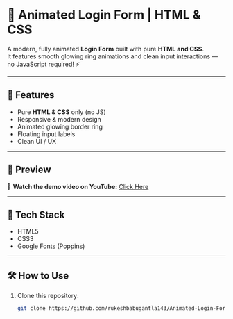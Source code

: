 # 🌟 Animated Login Form | HTML & CSS

A modern, fully animated **Login Form** built with pure **HTML and CSS**.  
It features smooth glowing ring animations and clean input interactions — no JavaScript required! ⚡

---

## 🚀 Features
- Pure **HTML & CSS** only (no JS)
- Responsive & modern design
- Animated glowing border ring
- Floating input labels
- Clean UI / UX

---

## 📸 Preview
🎥 **Watch the demo video on YouTube:** [Click Here](https://youtube.com/shorts/zFiLvp3QG7I)

---

## 🧱 Tech Stack
- HTML5  
- CSS3  
- Google Fonts (Poppins)

---

## 🛠️ How to Use
1. Clone this repository:
   ```bash
   git clone https://github.com/rukeshbabugantla143/Animated-Login-Form-HTML-CSS.git
